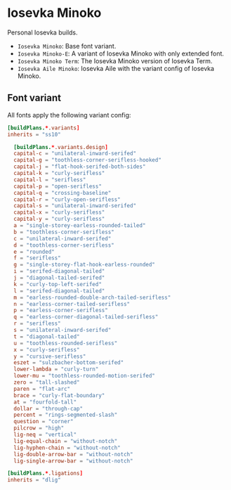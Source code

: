# Iosevka Minoko

Personal Iosevka builds.

* `Iosevka Minoko`: Base font variant.
* `Iosevka Minoko-E`: A variant of Iosevka Minoko with only extended font.
* `Iosevka Minoko Term`: The Iosevka Minoko version of Iosevka Term.
* `Iosevka Aile Minoko`: Iosevka Aile with the variant config of Iosevka Minoko.

## Font variant

All fonts apply the following variant config:

```toml
[buildPlans.*.variants]
inherits = "ss10"

  [buildPlans.*.variants.design]
  capital-c = "unilateral-inward-serifed"
  capital-g = "toothless-corner-serifless-hooked"
  capital-j = "flat-hook-serifed-both-sides"
  capital-k = "curly-serifless"
  capital-l = "serifless"
  capital-p = "open-serifless"
  capital-q = "crossing-baseline"
  capital-r = "curly-open-serifless"
  capital-s = "unilateral-inward-serifed"
  capital-x = "curly-serifless"
  capital-y = "curly-serifless"
  a = "single-storey-earless-rounded-tailed"
  b = "toothless-corner-serifless"
  c = "unilateral-inward-serifed"
  d = "toothless-corner-serifless"
  e = "rounded"
  f = "serifless"
  g = "single-storey-flat-hook-earless-rounded"
  i = "serifed-diagonal-tailed"
  j = "diagonal-tailed-serifed"
  k = "curly-top-left-serifed"
  l = "serifed-diagonal-tailed"
  m = "earless-rounded-double-arch-tailed-serifless"
  n = "earless-corner-tailed-serifless"
  p = "earless-corner-serifless"
  q = "earless-corner-diagonal-tailed-serifless"
  r = "serifless"
  s = "unilateral-inward-serifed"
  t = "diagonal-tailed"
  u = "toothless-rounded-serifless"
  x = "curly-serifless"
  y = "cursive-serifless"
  eszet = "sulzbacher-bottom-serifed"
  lower-lambda = "curly-turn"
  lower-mu = "toothless-rounded-motion-serifed"
  zero = "tall-slashed"
  paren = "flat-arc"
  brace = "curly-flat-boundary"
  at = "fourfold-tall"
  dollar = "through-cap"
  percent = "rings-segmented-slash"
  question = "corner"
  pilcrow = "high"
  lig-neq = "vertical"
  lig-equal-chain = "without-notch"
  lig-hyphen-chain = "without-notch"
  lig-double-arrow-bar = "without-notch"
  lig-single-arrow-bar = "without-notch"

[buildPlans.*.ligations]
inherits = "dlig"
```